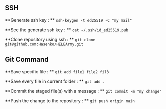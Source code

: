 ## SSH
**Generate ssh key : ** `ssh-keygen -t ed25519 -C "my mail"`

**See the generate ssh key : ** `cat ~/.ssh/id_ed25519.pub`

**Clone repository using ssh : ** `git clone git@github.com:Hasenko/HELBArmy.git`

## Git Command
**Save specific file : ** `git add file1 file2 fil3`

**Save every file in current folder : ** `git add .`

**Commit the staged file(s) with a message : ** `git commit -m "my change"`

**Push the change to the repository : ** `git push origin main`
